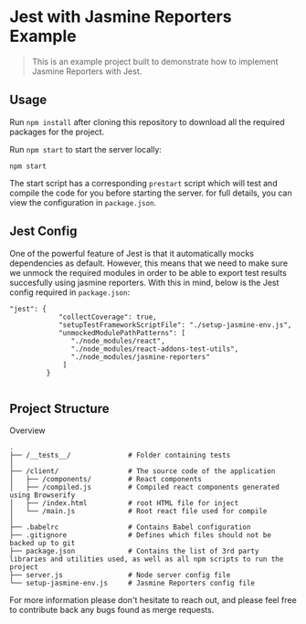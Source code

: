 # Jest with Jasmine Reporters Example

> This is an example project built to demonstrate how to implement Jasmine Reporters with Jest.

## Usage

Run `npm install` after cloning this repository to download all the required packages for the project.

Run `npm start` to start the server locally:
```
npm start
```

The start script has a corresponding `prestart` script which will test and compile the code for you before starting the server. for full details, you can view the configuration in `package.json`.

## Jest Config

One of the powerful feature of Jest is that it automatically mocks dependencies as default. However, this means that we need to make sure we unmock the required modules in order to be able to export test results succesfully using jasmine reporters. 
With this in mind, below is the Jest config required in `package.json`:

```
"jest": {
            "collectCoverage": true,
            "setupTestFrameworkScriptFile": "./setup-jasmine-env.js",
            "unmockedModulePathPatterns": [
               "./node_modules/react",
               "./node_modules/react-addons-test-utils",
               "./node_modules/jasmine-reporters"
             ]
         }
    
```

## Project Structure

Overview

```
.
├── /__tests__/              # Folder containing tests
│
├── /client/                 # The source code of the application
│   ├── /components/         # React components
│   ├── /compiled.js         # Compiled react components generated using Browserify
│   ├── /index.html          # root HTML file for inject
│   └── /main.js             # Root react file used for compile
│
├── .babelrc                 # Contains Babel configuration
├── .gitignore               # Defines which files should not be backed up to git
├── package.json             # Contains the list of 3rd party libraries and utilities used, as well as all npm scripts to run the project
├── server.js                # Node server config file
└── setup-jasmine-env.js     # Jasmine Reporters config file
```

For more information please don't hesitate to reach out, and please feel free to contribute back any bugs found as merge requests.
